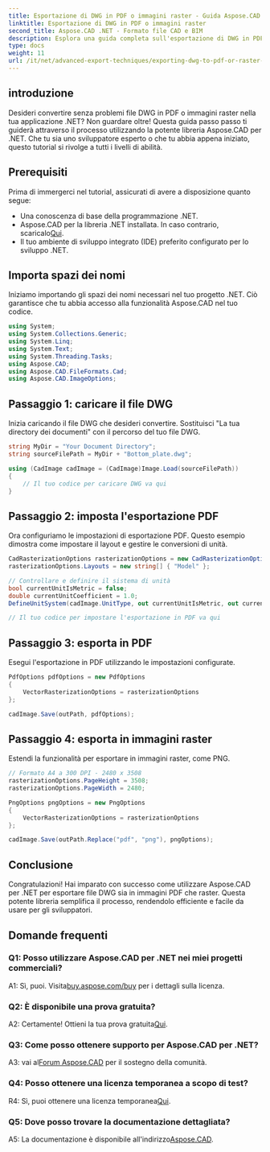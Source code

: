 ```yaml
---
title: Esportazione di DWG in PDF o immagini raster - Guida Aspose.CAD
linktitle: Esportazione di DWG in PDF o immagini raster
second_title: Aspose.CAD .NET - Formato file CAD e BIM
description: Esplora una guida completa sull'esportazione di DWG in PDF o immagini raster utilizzando Aspose.CAD per .NET. Scopri i passaggi, i prerequisiti e mettiti in pratica questa potente libreria.
type: docs
weight: 11
url: /it/net/advanced-export-techniques/exporting-dwg-to-pdf-or-raster-images/
---
```

## introduzione

Desideri convertire senza problemi file DWG in PDF o immagini raster nella tua applicazione .NET? Non guardare oltre! Questa guida passo passo ti guiderà attraverso il processo utilizzando la potente libreria Aspose.CAD per .NET. Che tu sia uno sviluppatore esperto o che tu abbia appena iniziato, questo tutorial si rivolge a tutti i livelli di abilità.

## Prerequisiti

Prima di immergerci nel tutorial, assicurati di avere a disposizione quanto segue:

- Una conoscenza di base della programmazione .NET.
-  Aspose.CAD per la libreria .NET installata. In caso contrario, scaricalo[Qui](https://releases.aspose.com/cad/net/).
- Il tuo ambiente di sviluppo integrato (IDE) preferito configurato per lo sviluppo .NET.

## Importa spazi dei nomi

Iniziamo importando gli spazi dei nomi necessari nel tuo progetto .NET. Ciò garantisce che tu abbia accesso alla funzionalità Aspose.CAD nel tuo codice.

```csharp
using System;
using System.Collections.Generic;
using System.Linq;
using System.Text;
using System.Threading.Tasks;
using Aspose.CAD;
using Aspose.CAD.FileFormats.Cad;
using Aspose.CAD.ImageOptions;
```

## Passaggio 1: caricare il file DWG

Inizia caricando il file DWG che desideri convertire. Sostituisci "La tua directory dei documenti" con il percorso del tuo file DWG.

```csharp
string MyDir = "Your Document Directory";
string sourceFilePath = MyDir + "Bottom_plate.dwg";

using (CadImage cadImage = (CadImage)Image.Load(sourceFilePath))
{
    // Il tuo codice per caricare DWG va qui
}
```

## Passaggio 2: imposta l'esportazione PDF

Ora configuriamo le impostazioni di esportazione PDF. Questo esempio dimostra come impostare il layout e gestire le conversioni di unità.

```csharp
CadRasterizationOptions rasterizationOptions = new CadRasterizationOptions();
rasterizationOptions.Layouts = new string[] { "Model" };

// Controllare e definire il sistema di unità
bool currentUnitIsMetric = false;
double currentUnitCoefficient = 1.0;
DefineUnitSystem(cadImage.UnitType, out currentUnitIsMetric, out currentUnitCoefficient);

// Il tuo codice per impostare l'esportazione in PDF va qui
```

## Passaggio 3: esporta in PDF

Esegui l'esportazione in PDF utilizzando le impostazioni configurate.

```csharp
PdfOptions pdfOptions = new PdfOptions
{
    VectorRasterizationOptions = rasterizationOptions
};

cadImage.Save(outPath, pdfOptions);
```

## Passaggio 4: esporta in immagini raster

Estendi la funzionalità per esportare in immagini raster, come PNG.

```csharp
// Formato A4 a 300 DPI - 2480 x 3508
rasterizationOptions.PageHeight = 3508;
rasterizationOptions.PageWidth = 2480;

PngOptions pngOptions = new PngOptions
{
    VectorRasterizationOptions = rasterizationOptions
};

cadImage.Save(outPath.Replace("pdf", "png"), pngOptions);
```

## Conclusione

Congratulazioni! Hai imparato con successo come utilizzare Aspose.CAD per .NET per esportare file DWG sia in immagini PDF che raster. Questa potente libreria semplifica il processo, rendendolo efficiente e facile da usare per gli sviluppatori.

## Domande frequenti

### Q1: Posso utilizzare Aspose.CAD per .NET nei miei progetti commerciali?

 A1: Sì, puoi. Visita[buy.aspose.com/buy](https://purchase.aspose.com/buy) per i dettagli sulla licenza.

### Q2: È disponibile una prova gratuita?

 A2: Certamente! Ottieni la tua prova gratuita[Qui](https://releases.aspose.com/).

### Q3: Come posso ottenere supporto per Aspose.CAD per .NET?

 A3: vai al[Forum Aspose.CAD](https://forum.aspose.com/c/cad/19) per il sostegno della comunità.

### Q4: Posso ottenere una licenza temporanea a scopo di test?

 R4: Sì, puoi ottenere una licenza temporanea[Qui](https://purchase.aspose.com/temporary-license/).

### Q5: Dove posso trovare la documentazione dettagliata?

 A5: La documentazione è disponibile all'indirizzo[Aspose.CAD](https://reference.aspose.com/cad/net/).